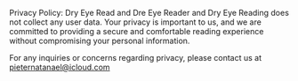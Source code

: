 Privacy Policy: Dry Eye Read and Dre Eye Reader and Dry Eye Reading does not collect any user data. Your privacy is important to us, and we are committed to providing a secure and comfortable reading experience without compromising your personal information.

For any inquiries or concerns regarding privacy, please contact us at pieternatanael@icloud.com
